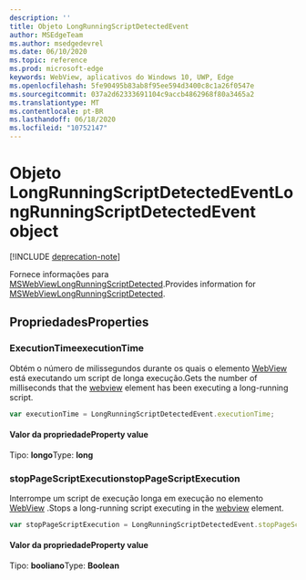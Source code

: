 ```yaml
---
description: ''
title: Objeto LongRunningScriptDetectedEvent
author: MSEdgeTeam
ms.author: msedgedevrel
ms.date: 06/10/2020
ms.topic: reference
ms.prod: microsoft-edge
keywords: WebView, aplicativos do Windows 10, UWP, Edge
ms.openlocfilehash: 5fe90495b83ab8f95ee594d3400c8c1a26f0547e
ms.sourcegitcommit: 037a2d62333691104c9accb4862968f80a3465a2
ms.translationtype: MT
ms.contentlocale: pt-BR
ms.lasthandoff: 06/18/2020
ms.locfileid: "10752147"
---
```

# <span data-ttu-id="78e6a-103">Objeto LongRunningScriptDetectedEvent</span><span class="sxs-lookup"><span data-stu-id="78e6a-103">LongRunningScriptDetectedEvent object</span></span>  

[!INCLUDE [deprecation-note](../includes/deprecation-note.md)]  

<span data-ttu-id="78e6a-104">Fornece informações para [MSWebViewLongRunningScriptDetected](../webview.md#mswebviewlongrunningscriptdetected).</span><span class="sxs-lookup"><span data-stu-id="78e6a-104">Provides information for [MSWebViewLongRunningScriptDetected](../webview.md#mswebviewlongrunningscriptdetected).</span></span>  

## <span data-ttu-id="78e6a-105">Propriedades</span><span class="sxs-lookup"><span data-stu-id="78e6a-105">Properties</span></span>  

### <span data-ttu-id="78e6a-106">ExecutionTime</span><span class="sxs-lookup"><span data-stu-id="78e6a-106">executionTime</span></span>  

<span data-ttu-id="78e6a-107">Obtém o número de milissegundos durante os quais o elemento [WebView](../webview.md) está executando um script de longa execução.</span><span class="sxs-lookup"><span data-stu-id="78e6a-107">Gets the number of milliseconds that the [webview](../webview.md) element has been executing a long-running script.</span></span>  

```javascript
var executionTime = LongRunningScriptDetectedEvent.executionTime;
```  

#### <span data-ttu-id="78e6a-108">Valor da propriedade</span><span class="sxs-lookup"><span data-stu-id="78e6a-108">Property value</span></span>  

<span data-ttu-id="78e6a-109">Tipo: **longo**</span><span class="sxs-lookup"><span data-stu-id="78e6a-109">Type: **long**</span></span>  

### <span data-ttu-id="78e6a-110">stopPageScriptExecution</span><span class="sxs-lookup"><span data-stu-id="78e6a-110">stopPageScriptExecution</span></span>  

<span data-ttu-id="78e6a-111">Interrompe um script de execução longa em execução no elemento [WebView](../webview.md) .</span><span class="sxs-lookup"><span data-stu-id="78e6a-111">Stops a long-running script executing in the [webview](../webview.md) element.</span></span>  

```javascript
var stopPageScriptExecution = LongRunningScriptDetectedEvent.stopPageScriptExecution;
```  

#### <span data-ttu-id="78e6a-112">Valor da propriedade</span><span class="sxs-lookup"><span data-stu-id="78e6a-112">Property value</span></span>  

<span data-ttu-id="78e6a-113">Tipo: **booliano**</span><span class="sxs-lookup"><span data-stu-id="78e6a-113">Type: **Boolean**</span></span>  
